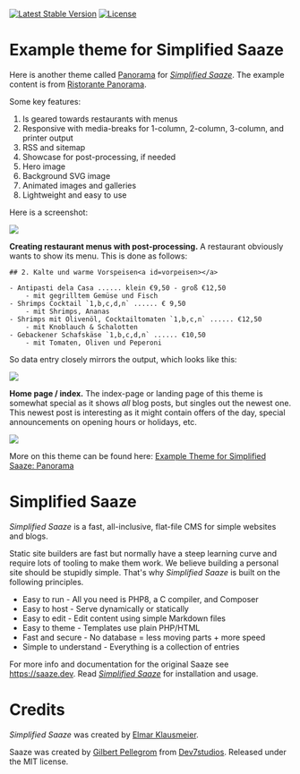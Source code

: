 <p>
<a href="https://packagist.org/packages/eklausme/saaze-panorama"><img src="https://img.shields.io/packagist/v/eklausme/saaze-panorama" alt="Latest Stable Version"></a>
<a href="https://packagist.org/packages/eklausme/saaze-panorama"><img src="https://img.shields.io/packagist/l/eklausme/saaze-panorama" alt="License"></a>
</p>

# Example theme for Simplified Saaze

Here is another theme called [Panorama](https://eklausmeier.goip.de/panorama) for [_Simplified Saaze_](https://eklausmeier.goip.de/blog/2021/10-31-simplified-saaze). The example content is from [Ristorante Panorama](http://www.ristorantepanorama.de).

Some key features:
1. Is geared towards restaurants with menus
2. Responsive with media-breaks for 1-column, 2-column, 3-column, and printer output
3. RSS and sitemap
4. Showcase for post-processing, if needed
5. Hero image
6. Background SVG image
7. Animated images and galleries
8. Lightweight and easy to use

Here is a screenshot:

[ ![](https://eklausmeier.goip.de/img/panoramaShowcase1.webp) ](https://eklausmeier.goip.de/panorama)


__Creating restaurant menus with post-processing.__ A restaurant obviously wants to show its menu. This is done as follows:
```text
## 2. Kalte und warme Vorspeisen<a id=vorpeisen></a>

- Antipasti dela Casa ...... klein €9,50 - groß €12,50
	- mit gegrilltem Gemüse und Fisch
- Shrimps Cocktail `1,b,c,d,n` ...... € 9,50
	- mit Shrimps, Ananas
- Shrimps mit Olivenöl, Cocktailtomaten `1,b,c,n` ...... €12,50
	- mit Knoblauch & Schalotten
- Gebackener Schafskäse `1,b,c,d,n` ...... €10,50
	- mit Tomaten, Oliven und Peperoni
```
So data entry closely mirrors the output, which looks like this:

[ ![](https://eklausmeier.goip.de/img/panoramaMenu.webp) ](https://eklausmeier.goip.de/panorama)


__Home page / index.__ The index-page or landing page of this theme is somewhat special as it shows _all_ blog posts, but singles out the newest one. This newest post is interesting as it might contain offers of the day, special announcements on opening hours or holidays, etc.

[ ![](https://eklausmeier.goip.de/img/panoramaShowcase2.webp) ](https://eklausmeier.goip.de/panorama)

More on this theme can be found here: [Example Theme for Simplified Saaze: Panorama](https://eklausmeier.goip.de/blog/2023/09-27-example-theme-for-simplified-saaze-panorama)


# Simplified Saaze

_Simplified Saaze_ is a fast, all-inclusive, flat-file CMS for simple websites and blogs.

Static site builders are fast but normally have a steep learning curve and require lots of tooling to make them work. We believe building a personal site should be stupidly simple. That's why _Simplified Saaze_ is built on the following principles.

* Easy to run - All you need is PHP8, a C compiler, and Composer
* Easy to host - Serve dynamically or statically
* Easy to edit - Edit content using simple Markdown files
* Easy to theme - Templates use plain PHP/HTML
* Fast and secure - No database = less moving parts + more speed
* Simple to understand - Everything is a collection of entries

For more info and documentation for the original Saaze see https://saaze.dev. Read [_Simplified Saaze_](https://eklausmeier.goip.de/blog/2021/10-31-simplified-saaze) for installation and usage.


# Credits

_Simplified Saaze_ was created by [Elmar Klausmeier](https://eklausmeier.goip.de).

Saaze was created by [Gilbert Pellegrom](https://gilbitron.me) from [Dev7studios](https://dev7studios.co). Released under the MIT license.

